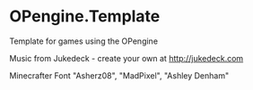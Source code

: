 OPengine.Template
=================

Template for games using the OPengine


Music from Jukedeck - create your own at http://jukedeck.com

Minecrafter Font
"Asherz08", "MadPixel", "Ashley Denham"